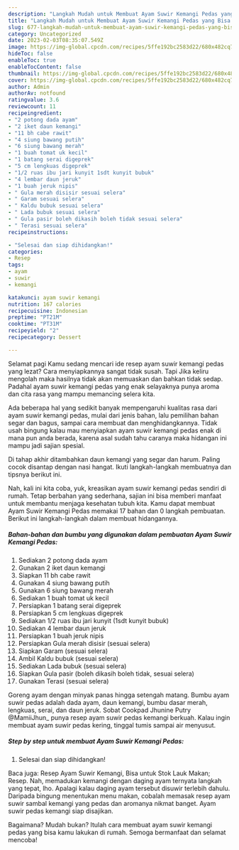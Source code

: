 ```yaml
---
description: "Langkah Mudah untuk Membuat Ayam Suwir Kemangi Pedas yang Bisa Manjain Lidah, Buat Buka Puasa Lezat"
title: "Langkah Mudah untuk Membuat Ayam Suwir Kemangi Pedas yang Bisa Manjain Lidah, Buat Buka Puasa Lezat"
slug: 677-langkah-mudah-untuk-membuat-ayam-suwir-kemangi-pedas-yang-bisa-manjain-lidah-buat-buka-puasa-lezat
category: Uncategorized
date: 2023-02-03T08:35:07.549Z
image: https://img-global.cpcdn.com/recipes/5ffe192bc2583d22/680x482cq70/ayam-suwir-kemangi-pedas-foto-resep-utama.jpg
hideToc: false
enableToc: true
enableTocContent: false
thumbnail: https://img-global.cpcdn.com/recipes/5ffe192bc2583d22/680x482cq70/ayam-suwir-kemangi-pedas-foto-resep-utama.jpg
cover: https://img-global.cpcdn.com/recipes/5ffe192bc2583d22/680x482cq70/ayam-suwir-kemangi-pedas-foto-resep-utama.jpg
author: Admin
authorAv: notfound
ratingvalue: 3.6
reviewcount: 11
recipeingredient:
- "2 potong dada ayam"
- "2 iket daun kemangi"
- "11 bh cabe rawit"
- "4 siung bawang putih"
- "6 siung bawang merah"
- "1 buah tomat uk kecil"
- "1 batang serai digeprek"
- "5 cm lengkuas digeprek"
- "1/2 ruas ibu jari kunyit 1sdt kunyit bubuk"
- "4 lembar daun jeruk"
- "1 buah jeruk nipis"
- " Gula merah disisir sesuai selera"
- " Garam sesuai selera"
- " Kaldu bubuk sesuai selera"
- " Lada bubuk sesuai selera"
- " Gula pasir boleh dikasih boleh tidak sesuai selera"
- " Terasi sesuai selera"
recipeinstructions:

- "Selesai dan siap dihidangkan!"
categories:
- Resep
tags:
- ayam
- suwir
- kemangi

katakunci: ayam suwir kemangi 
nutrition: 167 calories
recipecuisine: Indonesian
preptime: "PT21M"
cooktime: "PT31M"
recipeyield: "2"
recipecategory: Dessert

---
```



Selamat pagi Kamu sedang mencari ide resep ayam suwir kemangi pedas yang lezat? Cara menyiapkannya sangat tidak susah. Tapi Jika keliru mengolah maka hasilnya tidak akan memuaskan dan bahkan tidak sedap. Padahal ayam suwir kemangi pedas yang enak selayaknya punya aroma dan cita rasa yang mampu memancing selera kita.


Ada beberapa hal yang sedikit banyak mempengaruhi kualitas rasa dari ayam suwir kemangi pedas, mulai dari jenis bahan, lalu pemilihan bahan segar dan bagus, sampai cara membuat dan menghidangkannya. Tidak usah bingung kalau mau menyiapkan ayam suwir kemangi pedas enak di mana pun anda berada, karena asal sudah tahu caranya maka hidangan ini mampu jadi sajian spesial.

Di tahap akhir ditambahkan daun kemangi yang segar dan harum. Paling cocok disantap dengan nasi hangat. Ikuti langkah-langkah membuatnya dan tipsnya berikut ini.


Nah, kali ini kita coba, yuk, kreasikan ayam suwir kemangi pedas sendiri di rumah. Tetap berbahan yang sederhana, sajian ini bisa memberi manfaat untuk membantu menjaga kesehatan tubuh kita. Kamu dapat membuat Ayam Suwir Kemangi Pedas memakai 17 bahan dan 0 langkah pembuatan. Berikut ini langkah-langkah dalam membuat hidangannya.

<!--inarticleads1-->

##### Bahan-bahan dan bumbu yang digunakan dalam pembuatan Ayam Suwir Kemangi Pedas:

1. Sediakan 2 potong dada ayam
1. Gunakan 2 iket daun kemangi
1. Siapkan 11 bh cabe rawit
1. Gunakan 4 siung bawang putih
1. Gunakan 6 siung bawang merah
1. Sediakan 1 buah tomat uk kecil
1. Persiapkan 1 batang serai digeprek
1. Persiapkan 5 cm lengkuas digeprek
1. Sediakan 1/2 ruas ibu jari kunyit (1sdt kunyit bubuk)
1. Sediakan 4 lembar daun jeruk
1. Persiapkan 1 buah jeruk nipis
1. Persiapkan  Gula merah disisir (sesuai selera)
1. Siapkan  Garam (sesuai selera)
1. Ambil  Kaldu bubuk (sesuai selera)
1. Sediakan  Lada bubuk (sesuai selera)
1. Siapkan  Gula pasir (boleh dikasih boleh tidak, sesuai selera)
1. Gunakan  Terasi (sesuai selera)


Goreng ayam dengan minyak panas hingga setengah matang. Bumbu ayam suwir pedas adalah dada ayam, daun kemangi, bumbu dasar merah, lengkuas, serai, dan daun jeruk. Sobat Cookpad Jhunine Putry @MamiiJhun_ punya resep ayam suwir pedas kemangi berkuah. Kalau ingin membuat ayam suwir pedas kering, tinggal tumis sampai air menyusut. 

<!--inarticleads2-->

##### Step by step untuk membuat Ayam Suwir Kemangi Pedas:


1. Selesai dan siap dihidangkan!

Baca juga: Resep Ayam Suwir Kemangi, Bisa untuk Stok Lauk Makan; Resep. Nah, memadukan kemangi dengan daging ayam ternyata langkah yang tepat, lho. Apalagi kalau daging ayam tersebut disuwir terlebih dahulu. Daripada bingung menentukan menu makan, cobalah memasak resep ayam suwir sambal kemangi yang pedas dan aromanya nikmat banget. Ayam suwir pedas kemangi siap disajikan. 

Bagaimana? Mudah bukan? Itulah cara membuat ayam suwir kemangi pedas yang bisa kamu lakukan di rumah. Semoga bermanfaat dan selamat mencoba!
